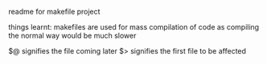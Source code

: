 readme for makefile project

things learnt:
makefiles are used for mass compilation of code as compiling the normal way would be much slower

$@ signifies the file coming later
$> signifies the first file to be affected
